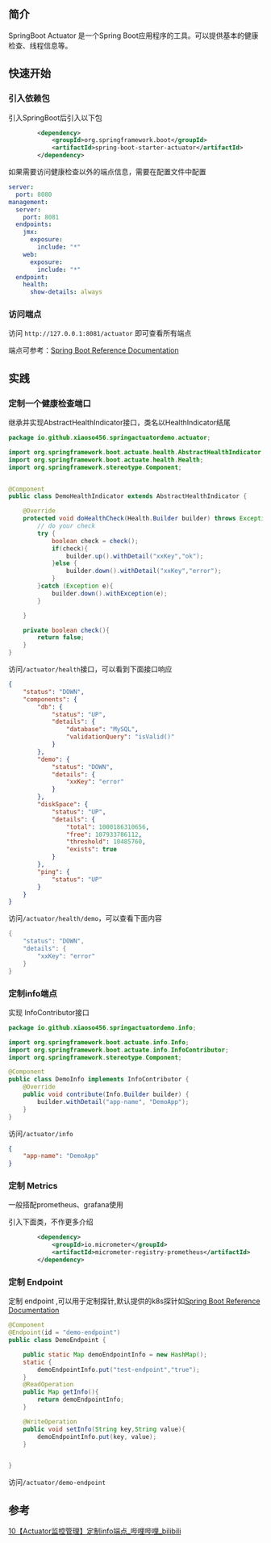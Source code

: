 ##  简介

SpringBoot Actuator 是一个Spring Boot应用程序的工具。可以提供基本的健康检查、线程信息等。

## 快速开始
### 引入依赖包
引入SpringBoot后引入以下包
```xml
        <dependency>
            <groupId>org.springframework.boot</groupId>
            <artifactId>spring-boot-starter-actuator</artifactId>
        </dependency>
```
如果需要访问健康检查以外的端点信息，需要在配置文件中配置
```yaml
server:
  port: 8080
management:
  server:
    port: 8081
  endpoints:
    jmx:
      exposure:
        include: "*"
    web:
      exposure:
        include: "*"
  endpoint:
    health:
      show-details: always

```
### 访问端点

访问 `http://127.0.0.1:8081/actuator` 即可查看所有端点

端点可参考：[Spring Boot Reference Documentation](https://docs.spring.io/spring-boot/docs/2.6.13/reference/htmlsingle/#actuator)

## 实践

### 定制一个健康检查端口

继承并实现AbstractHealthIndicator接口，类名以HealthIndicator结尾

```java
package io.github.xiaoso456.springactuatordemo.actuator;

import org.springframework.boot.actuate.health.AbstractHealthIndicator;
import org.springframework.boot.actuate.health.Health;
import org.springframework.stereotype.Component;


@Component
public class DemoHealthIndicator extends AbstractHealthIndicator {

    @Override
    protected void doHealthCheck(Health.Builder builder) throws Exception {
        // do your check
        try {
            boolean check = check();
            if(check){
                builder.up().withDetail("xxKey","ok");
            }else {
                builder.down().withDetail("xxKey","error");
            }
        }catch (Exception e){
            builder.down().withException(e);
        }

    }

    private boolean check(){
        return false;
    }
}
```

访问`/actuator/health`接口，可以看到下面接口响应

```json
{
    "status": "DOWN",
    "components": {
        "db": {
            "status": "UP",
            "details": {
                "database": "MySQL",
                "validationQuery": "isValid()"
            }
        },
        "demo": {
            "status": "DOWN",
            "details": {
                "xxKey": "error"
            }
        },
        "diskSpace": {
            "status": "UP",
            "details": {
                "total": 1000186310656,
                "free": 107933786112,
                "threshold": 10485760,
                "exists": true
            }
        },
        "ping": {
            "status": "UP"
        }
    }
}
```

访问`/actuator/health/demo`，可以查看下面内容

```java
{
    "status": "DOWN",
    "details": {
        "xxKey": "error"
    }
}
```



### 定制info端点

实现 InfoContributor接口

```java
package io.github.xiaoso456.springactuatordemo.info;

import org.springframework.boot.actuate.info.Info;
import org.springframework.boot.actuate.info.InfoContributor;
import org.springframework.stereotype.Component;

@Component
public class DemoInfo implements InfoContributor {
    @Override
    public void contribute(Info.Builder builder) {
        builder.withDetail("app-name", "DemoApp");
    }
}

```

访问`/actuator/info`

```json
{
    "app-name": "DemoApp"
}
```

### 定制 Metrics

一般搭配prometheus、grafana使用

引入下面类，不作更多介绍

```xml
        <dependency>
            <groupId>io.micrometer</groupId>
            <artifactId>micrometer-registry-prometheus</artifactId>
        </dependency>
```

### 定制 Endpoint

定制 endpoint ,可以用于定制探针,默认提供的k8s探针如[Spring Boot Reference Documentation](https://docs.spring.io/spring-boot/docs/2.6.13/reference/htmlsingle/#actuator.endpoints.kubernetes-probes)

```java
@Component
@Endpoint(id = "demo-endpoint")
public class DemoEndpoint {

    public static Map demoEndpointInfo = new HashMap();
    static {
        demoEndpointInfo.put("test-endpoint","true");
    }
    @ReadOperation
    public Map getInfo(){
        return demoEndpointInfo;
    }

    @WriteOperation
    public void setInfo(String key,String value){
        demoEndpointInfo.put(key, value);
    }


}

```

访问`/actuator/demo-endpoint`

## 参考

[10【Actuator监控管理】定制info端点_哔哩哔哩_bilibili](https://www.bilibili.com/video/BV1Mx4y1i7ZZ?p=10&vd_source=a7294b5d53441a33f427f8cd4d5333c2)
